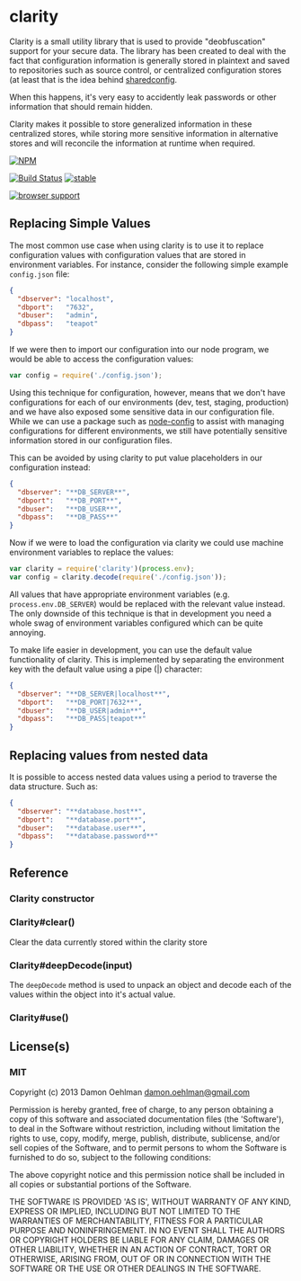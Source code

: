 # clarity

Clarity is a small utility library that is used to provide "deobfuscation"
support for your secure data.  The library has been created to deal with 
the fact that configuration information is generally stored in plaintext
and saved to repositories such as source control, or centralized
configuration stores (at least that is the idea behind
[sharedconfig](https://github.com/DamonOehlman/sharedconfig).

When this happens, it's very easy to accidently leak passwords or other
information that should remain hidden.

Clarity makes it possible to store generalized information in these
centralized stores, while storing more sensitive information in alternative
stores and will reconcile the information at runtime when required.


[![NPM](https://nodei.co/npm/clarity.png)](https://nodei.co/npm/clarity/)

[![Build Status](https://travis-ci.org/DamonOehlman/clarity.png?branch=master)](https://travis-ci.org/DamonOehlman/clarity)
[![stable](http://hughsk.github.io/stability-badges/dist/stable.svg)](http://github.com/hughsk/stability-badges)

[![browser support](https://ci.testling.com/DamonOehlman/clarity.png)](https://ci.testling.com/DamonOehlman/clarity)


## Replacing Simple Values

The most common use case when using clarity is to use it to replace
configuration values with configuration values that are stored in
environment variables.  For instance, consider the following simple
example `config.json` file:

```json
{
  "dbserver": "localhost",
  "dbport":   "7632",
  "dbuser":   "admin",
  "dbpass":   "teapot"
}
```

If we were then to import our configuration into our node program, we
would be able to access the configuration values:

```js
var config = require('./config.json');
```

Using this technique for configuration, however, means that we don't
have configurations for each of our environments (dev, test, staging,
production) and we have also exposed some sensitive data in our
configuration file.  While we can use a package such as
[node-config](https://github.com/lorenwest/node-config) to assist with
managing configurations for different environments, we still have
potentially sensitive information stored in our configuration files.

This can be avoided by using clarity to put value placeholders in our
configuration instead:

```json
{
  "dbserver": "**DB_SERVER**",
  "dbport":   "**DB_PORT**",
  "dbuser":   "**DB_USER**",
  "dbpass":   "**DB_PASS**"
}
```

Now if we were to load the configuration via clarity we could use
machine environment variables to replace the values:

```js
var clarity = require('clarity')(process.env);
var config = clarity.decode(require('./config.json'));
```

All values that have appropriate environment variables (e.g.
`process.env.DB_SERVER`) would be replaced with the relevant value
instead.  The only downside of this technique is that in development you
need a whole swag of environment variables configured which can be quite
annoying.

To make life easier in development, you can use the default value
functionality of clarity.  This is implemented by separating the
environment key with the default value using a pipe (|) character:

```json
{
  "dbserver": "**DB_SERVER|localhost**",
  "dbport":   "**DB_PORT|7632**",
  "dbuser":   "**DB_USER|admin**",
  "dbpass":   "**DB_PASS|teapot**"
}
```

## Replacing values from nested data

It is possible to access nested data values using a period to traverse
the data structure. Such as:

```json
{
  "dbserver": "**database.host**",
  "dbport":   "**database.port**",
  "dbuser":   "**database.user**",
  "dbpass":   "**database.password**"
}
```

## Reference

### Clarity constructor

### Clarity#clear()

Clear the data currently stored within the clarity store

### Clarity#deepDecode(input)

The `deepDecode` method is used to unpack an object and decode each
of the values within the object into it's actual value.

### Clarity#use()

## License(s)

### MIT

Copyright (c) 2013 Damon Oehlman <damon.oehlman@gmail.com>

Permission is hereby granted, free of charge, to any person obtaining
a copy of this software and associated documentation files (the
'Software'), to deal in the Software without restriction, including
without limitation the rights to use, copy, modify, merge, publish,
distribute, sublicense, and/or sell copies of the Software, and to
permit persons to whom the Software is furnished to do so, subject to
the following conditions:

The above copyright notice and this permission notice shall be
included in all copies or substantial portions of the Software.

THE SOFTWARE IS PROVIDED 'AS IS', WITHOUT WARRANTY OF ANY KIND,
EXPRESS OR IMPLIED, INCLUDING BUT NOT LIMITED TO THE WARRANTIES OF
MERCHANTABILITY, FITNESS FOR A PARTICULAR PURPOSE AND NONINFRINGEMENT.
IN NO EVENT SHALL THE AUTHORS OR COPYRIGHT HOLDERS BE LIABLE FOR ANY
CLAIM, DAMAGES OR OTHER LIABILITY, WHETHER IN AN ACTION OF CONTRACT,
TORT OR OTHERWISE, ARISING FROM, OUT OF OR IN CONNECTION WITH THE
SOFTWARE OR THE USE OR OTHER DEALINGS IN THE SOFTWARE.
